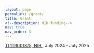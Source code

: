 ```yaml
---
layout: page
permalink: /grant/
title: Grant
<!--description: NIH funding-->
nav: true
nav_order: 3
---
```


<a href ='https://www.irvinginstitute.columbia.edu/about-us/our-impact/people/scholars-trainees-and-fellows/tl1-trainees'> TL1TR001875, NIH <a/>, July 2024 - July 2025
